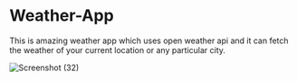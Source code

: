 # Weather-App

This is amazing weather app which uses open weather api and it can fetch the weather of your current location or any particular city. 

![Screenshot (32)](https://github.com/vanisaxena/Weather-App/assets/71544568/3f9f5315-d53d-49bd-b96a-94d009c46d87)
